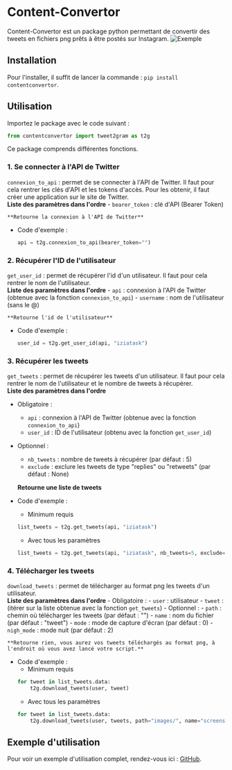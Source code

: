 # Content-Convertor

Content-Convertor est un package python permettant de convertir des tweets en fichiers png prêts à être postés sur Instagram.
![Exemple](media/banniere.png)
## Installation
Pour l'installer, il suffit de lancer la commande : `pip install contentconvertor`.

## Utilisation

Importez le package avec le code suivant : 
```python
from contentconvertor import tweet2gram as t2g  
```
Ce package comprends différentes fonctions.

### 1. Se connecter à l'API de Twitter
`connexion_to_api` : permet de se connecter à l'API de Twitter. Il faut pour cela rentrer les clés d'API et les tokens d'accès. Pour les obtenir, il faut créer une application sur le site de Twitter.  
**Liste des paramètres dans l'ordre**
    - `bearer_token` : clé d'API (Bearer Token)

    **Retourne la connexion à l'API de Twitter**  
- Code d'exemple : 
    ```python
    api = t2g.connexion_to_api(bearer_token="")
    ```
### 2. Récupérer l'ID de l'utilisateur
`get_user_id` : permet de récupérer l'id d'un utilisateur. Il faut pour cela rentrer le nom de l'utilisateur.  
**Liste des paramètres dans l'ordre**
    - `api` : connexion à l'API de Twitter (obtenue avec la fonction `connexion_to_api`)
    - `username` : nom de l'utilisateur (sans le @)

    **Retourne l'id de l'utilisateur**
- Code d'exemple : 
    ```python
    user_id = t2g.get_user_id(api, "iziatask")
    ```
### 3. Récupérer les tweets
`get_tweets` : permet de récupérer les tweets d'un utilisateur. Il faut pour cela rentrer le nom de l'utilisateur et le nombre de tweets à récupérer.  
    **Liste des paramètres dans l'ordre**
- Obligatoire :
    - `api` : connexion à l'API de Twitter (obtenue avec la fonction `connexion_to_api`)
    - `user_id` : ID de l'utilisateur (obtenu avec la fonction `get_user_id`)
- Optionnel :
    - `nb_tweets` : nombre de tweets à récupérer (par défaut : 5)
    - `exclude` : exclure les tweets de type "replies" ou "retweets" (par défaut : None) 

    **Retourne une liste de tweets**  
- Code d'exemple : 
    - Minimum requis
    ```python
    list_tweets = t2g.get_tweets(api, "iziatask")
    ```
    - Avec tous les paramètres
    ```python
    list_tweets = t2g.get_tweets(api, "iziatask", nb_tweets=5, exclude=["replies", "retweets"])
    ```
### 4. Télécharger les tweets
`download_tweets` : permet de télécharger au format png les tweets d'un utilisateur.  
**Liste des paramètres dans l'ordre**
    - Obligatoire :
        - `user` : utilisateur 
        - `tweet` : (itérer sur la liste obtenue avec la fonction `get_tweets`)
    - Optionnel :
        - `path` : chemin où télécharger les tweets (par défaut : "")
        - `name` : nom du fichier (par défaut : "tweet")
        - `mode` : mode de capture d'écran (par défaut  : 0)
        - `nigh_mode` : mode nuit (par défaut : 2)  

    **Retourne rien, vous aurez vos tweets téléchargés au format png, à l'endroit où vous avez lancé votre script.**
- Code d'exemple :  
    - Minimum requis
    ```python
    for tweet in list_tweets.data:
        t2g.download_tweets(user, tweet)
    ```
    - Avec tous les paramètres
    ```python
    for tweet in list_tweets.data:
        t2g.download_tweets(user, tweets, path="images/", name="screenshot", mode=0, nigh_mode=2)
    ```

## Exemple d'utilisation
Pour voir un exemple d'utilisation complet, rendez-vous ici : [GitHub](https://github.com/leoleducq/Content-Convertor/blob/master/example/example.py).
